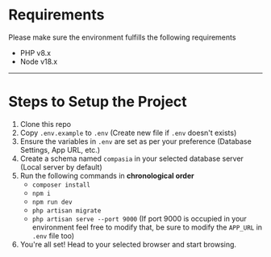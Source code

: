# Requirements
Please make sure the environment fulfills the following requirements
- PHP v8.x
- Node v18.x
- ---
# Steps to Setup the Project

1. Clone this repo
2. Copy `.env.example` to `.env` (Create new file if `.env` doesn't exists)
3. Ensure the variables in `.env` are set as per your preference (Database Settings, App URL, etc.)
4. Create a schema named `compasia` in your selected database server (Local server by default)
5. Run the following commands in **chronological order**
	- `composer install`
	- `npm i`
	- `npm run dev`
	- `php artisan migrate`
	- `php artisan serve --port 9000` (If port 9000 is occupied in your environment feel free to modify that, be sure to modify the `APP_URL` in `.env` file too)
6. You're all set! Head to your selected browser and start browsing.
